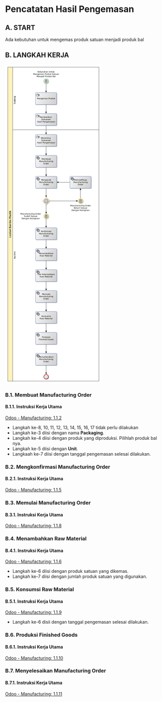 # Pencatatan Hasil Pengemasan

## A. START

Ada kebutuhan untuk mengemas produk satuan menjadi produk bal

## B. LANGKAH KERJA

![](../img/pencatatan-hasil-pengemasan.png)

### B.1. Membuat Manufacturing Order

#### B.1.1. Instruksi Kerja Utama

[Odoo - Manufacturing: 1.1.2](https://open-synergy.github.io/mdbook-manufacture/transaksi/mo/membuat.html)

* Langkah ke-8, 10, 11, 12, 13, 14, 15, 16, 17 tidak perlu dilakukan
* Langkah ke-3 diisi dengan nama **Packaging**.
* Langkah ke-4 diisi dengan produk yang diproduksi. Pilihlah produk bal nya.
* Langkah ke-5 diisi dengan **Unit**.
* Langkaah ke-7 diisi dengan tanggal pengemasan selesai dilakukan.

### B.2. Mengkonfirmasi Manufacturing Order

#### B.2.1. Instruksi Kerja Utama

[Odoo - Manufacturing: 1.1.5](https://open-synergy.github.io/mdbook-manufacture/transaksi/mo/konfirmasi.html)

### B.3. Memulai Manufacturing Order

#### B.3.1. Instruksi Kerja Utama

[Odoo - Manufacturing: 1.1.8](https://open-synergy.github.io/mdbook-manufacture/transaksi/mo/mulai.html)

### B.4. Menambahkan Raw Material

#### B.4.1. Instruksi Kerja Utama

[Odoo - Manufacturing: 1.1.6](https://open-synergy.github.io/mdbook-manufacture/transaksi/mo/tambah-rm.html)

* Langkah ke-6 diisi dengan produk satuan yang dikemas.
* Langkah ke-7 diisi dengan jumlah produk satuan yang digunakan.

### B.5. Konsumsi Raw Material

#### B.5.1. Instruksi Kerja Utama

[Odoo - Manufacturing: 1.1.9](https://open-synergy.github.io/mdbook-manufacture/transaksi/mo/konsumsi.html)

* Langkah ke-6 disii dengan tanggal pengemasan selesai dilakukan.

### B.6. Produksi Finished Goods

#### B.6.1. Instruksi Kerja Utama

[Odoo - Manufacturing: 1.1.10](https://open-synergy.github.io/mdbook-manufacture/transaksi/mo/produksi.html)

### B.7. Menyelesaikan Manufacturing Order

#### B.7.1. Instruksi Kerja Utama

[Odoo - Manufacturing: 1.1.11](https://open-synergy.github.io/mdbook-manufacture/transaksi/mo/selesai.html)
